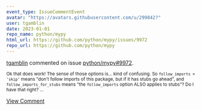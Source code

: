 ```yaml
---
event_type: IssueCommentEvent
avatar: "https://avatars.githubusercontent.com/u/299842?"
user: tgamblin
date: 2023-01-01
repo_name: python/mypy
html_url: https://github.com/python/mypy/issues/9972
repo_url: https://github.com/python/mypy
---
```


<a href='https://github.com/tgamblin' target='_blank'>tgamblin</a> commented on issue <a href='https://github.com/python/mypy/issues/9972' target='_blank'>python/mypy#9972</a>.

<small>Ok that does work!  The sense of those options is... kind of confusing.  So `follow_imports = 'skip'` means "don't follow imports of this package, but if it has stubs go ahead", and `follow_imports_for_stubs` means "the `follow_imports` option ALSO applies to stubs"?  Do I have that right?...</small>

<a href='https://github.com/python/mypy/issues/9972' target='_blank'>View Comment</a>